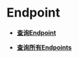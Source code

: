 # Endpoint<a name="cci_02_3124"></a>

-   **[查询Endpoint](查询Endpoint.md)**  

-   **[查询所有Endpoints](查询所有Endpoints.md)**  


